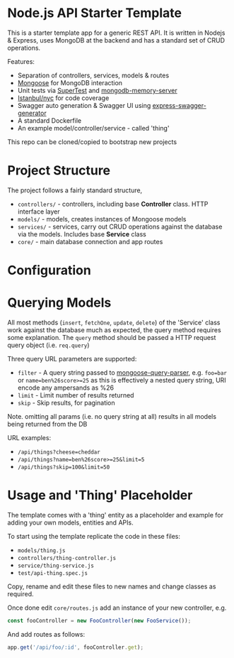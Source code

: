# Node.js API Starter Template
This is a starter template app for a generic REST API. It is written in Nodejs & Express, uses MongoDB at the backend and has a standard set of CRUD operations.

Features:
- Separation of controllers, services, models & routes
- [Mongoose](https://mongoosejs.com/) for MongoDB interaction
- Unit tests via [SuperTest](https://www.npmjs.com/package/supertest) and [mongodb-memory-server](https://www.npmjs.com/package/mongodb-memory-server)
- [Istanbul/nyc](https://www.npmjs.com/package/nyc) for code coverage
- Swagger auto generation & Swagger UI using [express-swagger-generator](https://www.npmjs.com/package/express-swagger-generator)
- A standard Dockerfile
- An example model/controller/service - called 'thing'

This repo can be cloned/copied to bootstrap new projects

# Project Structure
The project follows a fairly standard structure,
- `controllers/` - controllers, including base **Controller** class. HTTP interface layer
- `models/` - models, creates instances of Mongoose models
- `services/` - services, carry out CRUD operations against the database via the models. Includes base **Service** class
- `core/` - main database connection and app routes

# Configuration

# Querying Models
All most methods (`insert`, `fetchOne`, `update`, `delete`) of the 'Service' class work against the database much as expected, the query method requires some explanation. The `query` method should be passed a HTTP request query object (i.e. `req.query`)

Three query URL parameters are supported:
- `filter` - A query string passed to [mongoose-query-parser](https://www.npmjs.com/package/mongoose-query-parser), e.g. `foo=bar` or `name=ben%26score>=25` as this is effectively a nested query string, URI encode any ampersands as %26 
- `limit` - Limit number of results returned
- `skip` - Skip results, for pagination

Note. omitting all params (i.e. no query string at all) results in all models being returned from the DB

URL examples:
- `/api/things?cheese=cheddar`
- `/api/things?name=ben%26score>=25&limit=5`
- `/api/things?skip=100&limit=50`
 
# Usage and 'Thing' Placeholder
The template comes with a 'thing' entity as a placeholder and example for adding your own models, entities and APIs. 

To start using the template replicate the code in these files:
- `models/thing.js`
- `controllers/thing-controller.js`
- `service/thing-service.js`
- `test/api-thing.spec.js`

Copy, rename and edit these files to new names and change classes as required.  

Once done edit `core/routes.js` add an instance of your new controller, e.g.
```js
const fooController = new FooController(new FooService());
```

And add routes as follows:
```js
app.get('/api/foo/:id', fooController.get);
```
